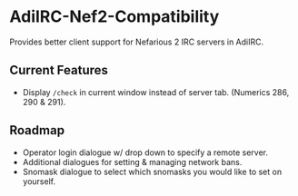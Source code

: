 # AdiIRC-Nef2-Compatibility
Provides better client support for Nefarious 2 IRC servers in AdiIRC.

## Current Features
- Display `/check` in current window instead of server tab. (Numerics 286, 290 & 291).

## Roadmap
- Operator login dialogue w/ drop down to specify a remote server.
- Additional dialogues for setting & managing network bans.
- Snomask dialogue to select which snomasks you would like to set on yourself.
